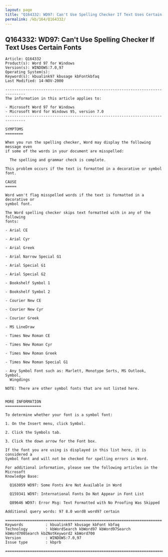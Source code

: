 ```yaml
---
layout: page
title: "Q164332: WD97: Can't Use Spelling Checker If Text Uses Certain Fonts"
permalink: /kb/164/Q164332/
---
```


## Q164332: WD97: Can't Use Spelling Checker If Text Uses Certain Fonts

	Article: Q164332
	Product(s): Word 97 for Windows
	Version(s): WINDOWS:7.0,97
	Operating System(s): 
	Keyword(s): kbualink97 kbusage kbFontkbfaq
	Last Modified: 14-NOV-2000
	
	-------------------------------------------------------------------------------
	The information in this article applies to:
	
	- Microsoft Word 97 for Windows 
	- Microsoft Word for Windows 95, version 7.0 
	-------------------------------------------------------------------------------
	
	SYMPTOMS
	========
	
	When you run the spelling checker, Word may display the following message even
	if some of the words in your document are misspelled:
	
	  The spelling and grammar check is complete.
	
	This problem occurs if the text is formatted in a decorative or symbol font.
	
	CAUSE
	=====
	
	Word won't flag misspelled words if the text is formatted in a decorative or
	symbol font.
	
	The Word spelling checker skips text formatted with in any of the following
	fonts:
	
	- Arial CE
	
	- Arial Cyr
	
	- Arial Greek
	
	- Arial Narrow Special G1
	
	- Arial Special G1
	
	- Arial Special G2
	
	- Bookshelf Symbol 1
	
	- Bookshelf Symbol 2
	
	- Courier New CE
	
	- Courier New Cyr
	
	- Courier Greek
	
	- MS LineDraw
	
	- Times New Roman CE
	
	- Times New Roman Cyr
	
	- Times New Roman Greek
	
	- Times New Roman Special G1
	
	- Any Symbol Font such as: Marlett, Monotype Sorts, MS Outlook, Symbol,
	  Wingdings
	
	NOTE: There are other symbol fonts that are not listed here.
	
	
	MORE INFORMATION
	================
	
	To determine whether your font is a symbol font:
	
	1. On the Insert menu, click Symbol.
	
	2. Click the Symbols tab.
	
	3. Click the down arrow for the Font box.
	
	If the font you are using is displayed in this list here, it is considered a
	Symbol font and will not be checked for spelling errors in Word.
	
	For additional information, please see the following articles in the Microsoft
	Knowledge Base:
	
	  Q163059 WD97: Some Fonts Are Not Available in Word
	
	  Q159341 WD97: International Fonts Do Not Appear in Font List
	
	  Q89646 WD97: Error Msg: Text Formatted with No Proofing Was Skipped
	
	Additional query words: 97 8.0 word8 word97 certain
	
	======================================================================
	Keywords          : kbualink97 kbusage kbFont kbfaq
	Technology        : kbWordSearch kbWord97 kbWord97Search kbWord700Search kbZNotKeyword2 kbWord700
	Version           : WINDOWS:7.0,97
	Issue type        : kbprb
	
	=============================================================================
	
